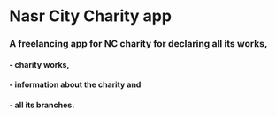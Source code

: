 # Nasr City Charity app

### A freelancing app for NC charity for declaring all its works, 
#### - charity works, 
#### - information about the charity and 
#### - all its branches.


